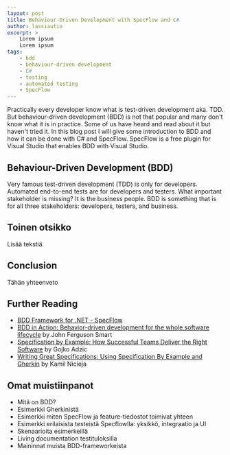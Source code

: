 ```yaml
---
layout: post
title: Behaviour-Driven Development with SpecFlow and C#
author: lassiautio
excerpt: >
    Lorem ipsum
    Lorem ipsum
tags:
    - bdd
    - behaviour-driven development
    - C#
    - testing
    - automated testing
    - SpecFlow
---
```


Practically every developer know what is test-driven development aka. TDD. But behaviour-driven development (BDD) is not that popular and many don't
know what it is in practice. Some of us have heard and read about it but haven't tried it. In this blog post I will give some introduction to BDD
and how it can be done with C# and SpecFlow. SpecFlow is a free plugin for Visual Studio that enables BDD with Visual Studio.

## Behaviour-Driven Development (BDD)

Very famous test-driven development (TDD) is only for developers. Automated end-to-end tests are for developers and testers. What important stakeholder is missing? It is the business people. BDD is something that is for all three stakeholders: developers, testers, and business.

## Toinen otsikko

Lisää tekstiä

## Conclusion

Tähän yhteenveto

## Further Reading

* [BDD Framework for .NET - SpecFlow](https://specflow.org/)
* [BDD in Action: Behavior-driven development for the whole software lifecycle](https://www.goodreads.com/book/show/20578311-bdd-in-action) by John Ferguson Smart
* [Specification by Example: How Successful Teams Deliver the Right Software](https://www.goodreads.com/book/show/10288718-specification-by-example) by Gojko Adzic
* [Writing Great Specifications: Using Specification By Example and Gherkin](https://www.goodreads.com/book/show/32171117-writing-great-specifications) by Kamil Nicieja

## Omat muistiinpanot

- Mitä on BDD?
- Esimerkki Gherkinistä
- Esimerkki miten SpecFlow ja feature-tiedostot toimivat yhteen
- Esimerkki erilaisista testeistä Specflowlla: yksikkö, integraatio ja UI
- Skenaarioita esimerkeillä
- Living documentation testituloksilla
- Maininnat muista BDD-frameworkeista